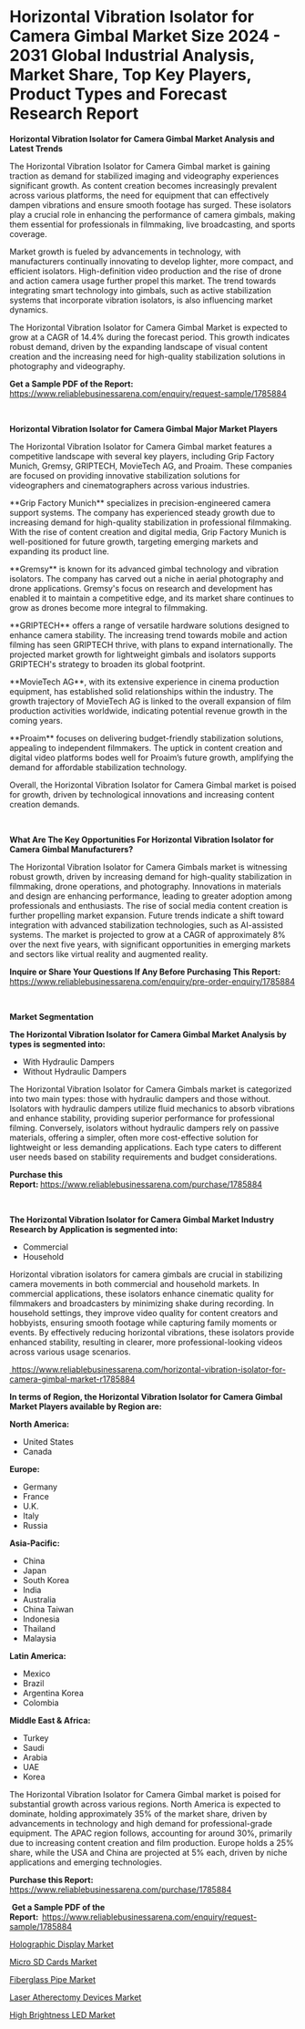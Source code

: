<p><h1>Horizontal Vibration Isolator for Camera Gimbal Market Size 2024 - 2031 Global Industrial Analysis, Market Share, Top Key Players, Product Types and Forecast Research Report</h1></p><p><strong>Horizontal Vibration Isolator for Camera Gimbal Market Analysis and Latest Trends</strong></p>
<p><p>The Horizontal Vibration Isolator for Camera Gimbal market is gaining traction as demand for stabilized imaging and videography experiences significant growth. As content creation becomes increasingly prevalent across various platforms, the need for equipment that can effectively dampen vibrations and ensure smooth footage has surged. These isolators play a crucial role in enhancing the performance of camera gimbals, making them essential for professionals in filmmaking, live broadcasting, and sports coverage.</p><p>Market growth is fueled by advancements in technology, with manufacturers continually innovating to develop lighter, more compact, and efficient isolators. High-definition video production and the rise of drone and action camera usage further propel this market. The trend towards integrating smart technology into gimbals, such as active stabilization systems that incorporate vibration isolators, is also influencing market dynamics.</p><p>The Horizontal Vibration Isolator for Camera Gimbal Market is expected to grow at a CAGR of 14.4% during the forecast period. This growth indicates robust demand, driven by the expanding landscape of visual content creation and the increasing need for high-quality stabilization solutions in photography and videography.</p></p>
<p><strong>Get a Sample PDF of the Report:&nbsp;</strong> <a href="https://www.reliablebusinessarena.com/enquiry/request-sample/1785884?utm_campaign=1495&utm_medium=2&utm_source=Github&utm_content=ia&utm_term=09102024&utm_id=horizontal-vibration-isolator-for-camera-gimbal">https://www.reliablebusinessarena.com/enquiry/request-sample/1785884</a></p>
<p>&nbsp;</p>
<p><strong>Horizontal Vibration Isolator for Camera Gimbal Major Market Players</strong></p>
<p><p>The Horizontal Vibration Isolator for Camera Gimbal market features a competitive landscape with several key players, including Grip Factory Munich, Gremsy, GRIPTECH, MovieTech AG, and Proaim. These companies are focused on providing innovative stabilization solutions for videographers and cinematographers across various industries.</p><p>**Grip Factory Munich** specializes in precision-engineered camera support systems. The company has experienced steady growth due to increasing demand for high-quality stabilization in professional filmmaking. With the rise of content creation and digital media, Grip Factory Munich is well-positioned for future growth, targeting emerging markets and expanding its product line.</p><p>**Gremsy** is known for its advanced gimbal technology and vibration isolators. The company has carved out a niche in aerial photography and drone applications. Gremsy's focus on research and development has enabled it to maintain a competitive edge, and its market share continues to grow as drones become more integral to filmmaking.</p><p>**GRIPTECH** offers a range of versatile hardware solutions designed to enhance camera stability. The increasing trend towards mobile and action filming has seen GRIPTECH thrive, with plans to expand internationally. The projected market growth for lightweight gimbals and isolators supports GRIPTECH's strategy to broaden its global footprint.</p><p>**MovieTech AG**, with its extensive experience in cinema production equipment, has established solid relationships within the industry. The growth trajectory of MovieTech AG is linked to the overall expansion of film production activities worldwide, indicating potential revenue growth in the coming years.</p><p>**Proaim** focuses on delivering budget-friendly stabilization solutions, appealing to independent filmmakers. The uptick in content creation and digital video platforms bodes well for Proaim’s future growth, amplifying the demand for affordable stabilization technology.</p><p>Overall, the Horizontal Vibration Isolator for Camera Gimbal market is poised for growth, driven by technological innovations and increasing content creation demands.</p></p>
<p>&nbsp;</p>
<p><strong>What Are The Key Opportunities For Horizontal Vibration Isolator for Camera Gimbal Manufacturers?</strong></p>
<p><p>The Horizontal Vibration Isolator for Camera Gimbals market is witnessing robust growth, driven by increasing demand for high-quality stabilization in filmmaking, drone operations, and photography. Innovations in materials and design are enhancing performance, leading to greater adoption among professionals and enthusiasts. The rise of social media content creation is further propelling market expansion. Future trends indicate a shift toward integration with advanced stabilization technologies, such as AI-assisted systems. The market is projected to grow at a CAGR of approximately 8% over the next five years, with significant opportunities in emerging markets and sectors like virtual reality and augmented reality.</p></p>
<p><strong>Inquire or Share Your Questions If Any Before Purchasing This Report:</strong> <a href="https://www.reliablebusinessarena.com/enquiry/pre-order-enquiry/1785884?utm_campaign=1495&utm_medium=2&utm_source=Github&utm_content=ia&utm_term=09102024&utm_id=horizontal-vibration-isolator-for-camera-gimbal">https://www.reliablebusinessarena.com/enquiry/pre-order-enquiry/1785884</a></p>
<p>&nbsp;</p>
<p><strong>Market Segmentation</strong></p>
<p><strong>The Horizontal Vibration Isolator for Camera Gimbal Market Analysis by types is segmented into:</strong></p>
<p><ul><li>With Hydraulic Dampers</li><li>Without Hydraulic Dampers</li></ul></p>
<p><p>The Horizontal Vibration Isolator for Camera Gimbals market is categorized into two main types: those with hydraulic dampers and those without. Isolators with hydraulic dampers utilize fluid mechanics to absorb vibrations and enhance stability, providing superior performance for professional filming. Conversely, isolators without hydraulic dampers rely on passive materials, offering a simpler, often more cost-effective solution for lightweight or less demanding applications. Each type caters to different user needs based on stability requirements and budget considerations.</p></p>
<p><strong>Purchase this Report:&nbsp;</strong><a href="https://www.reliablebusinessarena.com/purchase/1785884?utm_campaign=1495&utm_medium=2&utm_source=Github&utm_content=ia&utm_term=09102024&utm_id=horizontal-vibration-isolator-for-camera-gimbal">https://www.reliablebusinessarena.com/purchase/1785884</a></p>
<p>&nbsp;</p>
<p><strong>The Horizontal Vibration Isolator for Camera Gimbal Market Industry Research by Application is segmented into:</strong></p>
<p><ul><li>Commercial</li><li>Household</li></ul></p>
<p><p>Horizontal vibration isolators for camera gimbals are crucial in stabilizing camera movements in both commercial and household markets. In commercial applications, these isolators enhance cinematic quality for filmmakers and broadcasters by minimizing shake during recording. In household settings, they improve video quality for content creators and hobbyists, ensuring smooth footage while capturing family moments or events. By effectively reducing horizontal vibrations, these isolators provide enhanced stability, resulting in clearer, more professional-looking videos across various usage scenarios.</p></p>
<p><a href="https://www.reliablebusinessarena.com/horizontal-vibration-isolator-for-camera-gimbal-market-r1785884?utm_campaign=1495&utm_medium=2&utm_source=Github&utm_content=ia&utm_term=09102024&utm_id=horizontal-vibration-isolator-for-camera-gimbal">&nbsp;https://www.reliablebusinessarena.com/horizontal-vibration-isolator-for-camera-gimbal-market-r1785884</a></p>
<p><strong>In terms of Region, the Horizontal Vibration Isolator for Camera Gimbal Market Players available by Region are:</strong></p>
<p>
    <p> <strong> North America: </strong>
        <ul>
            <li>United States</li>
            <li>Canada</li>
        </ul>
        </p> 
    <p> <strong> Europe: </strong>
        <ul>
            <li>Germany</li>
            <li>France</li>
            <li>U.K.</li>
            <li>Italy</li>
            <li>Russia</li>
        </ul>
        </p> 
    <p> <strong> Asia-Pacific: </strong>
        <ul>
            <li>China</li>
            <li>Japan</li>
            <li>South Korea</li>
            <li>India</li>
            <li>Australia</li>
            <li>China Taiwan</li>
            <li>Indonesia</li>
            <li>Thailand</li>
            <li>Malaysia</li>
        </ul>
        </p> 
    <p> <strong> Latin America: </strong>
        <ul>
            <li>Mexico</li>
            <li>Brazil</li>
            <li>Argentina Korea</li>
            <li>Colombia</li>
        </ul>
        </p> 
    <p> <strong> Middle East & Africa: </strong>
        <ul>
            <li>Turkey</li>
            <li>Saudi</li>
            <li>Arabia</li>
            <li>UAE</li>
            <li>Korea</li>
        </ul>
    </p>
    </p>
<p><p>The Horizontal Vibration Isolator for Camera Gimbal market is poised for substantial growth across various regions. North America is expected to dominate, holding approximately 35% of the market share, driven by advancements in technology and high demand for professional-grade equipment. The APAC region follows, accounting for around 30%, primarily due to increasing content creation and film production. Europe holds a 25% share, while the USA and China are projected at 5% each, driven by niche applications and emerging technologies.</p></p>
<p><strong>Purchase this Report: </strong><a href="https://www.reliablebusinessarena.com/purchase/1785884?utm_campaign=1495&utm_medium=2&utm_source=Github&utm_content=ia&utm_term=09102024&utm_id=horizontal-vibration-isolator-for-camera-gimbal">https://www.reliablebusinessarena.com/purchase/1785884</a></p>
<p>&nbsp;<strong>Get a Sample PDF of the Report:&nbsp;&nbsp;</strong><a href="https://www.reliablebusinessarena.com/enquiry/request-sample/1785884?utm_campaign=1495&utm_medium=2&utm_source=Github&utm_content=ia&utm_term=09102024&utm_id=horizontal-vibration-isolator-for-camera-gimbal">https://www.reliablebusinessarena.com/enquiry/request-sample/1785884</a></p>
<p><strong></strong></p>
<p><p><a href="https://www.linkedin.com/pulse/holographic-display-market-velocity-148-cagr-trajectory-xhuce?utm_campaign=1495&utm_medium=2&utm_source=Github&utm_content=ia&utm_term=09102024&utm_id=horizontal-vibration-isolator-for-camera-gimbal">Holographic Display Market</a></p><p><a href="https://www.linkedin.com/pulse/exploring-micro-sd-cards-market-dynamics-global-trends-future-zoqwe?utm_campaign=1495&utm_medium=2&utm_source=Github&utm_content=ia&utm_term=09102024&utm_id=horizontal-vibration-isolator-for-camera-gimbal">Micro SD Cards Market</a></p><p><a href="https://www.linkedin.com/pulse/fiberglass-pipe-landscape-product-spectrum-market-trajectories-mrjpf?utm_campaign=1495&utm_medium=2&utm_source=Github&utm_content=ia&utm_term=09102024&utm_id=horizontal-vibration-isolator-for-camera-gimbal">Fiberglass Pipe Market</a></p><p><a href="https://www.linkedin.com/pulse/laser-atherectomy-devices-market-shifts-strategic-analysis-2024-2031-lemxf?utm_campaign=1495&utm_medium=2&utm_source=Github&utm_content=ia&utm_term=09102024&utm_id=horizontal-vibration-isolator-for-camera-gimbal">Laser Atherectomy Devices Market</a></p><p><a href="https://www.linkedin.com/pulse/in-depth-high-brightness-led-market-review-size-share-104cagr-c6sxe?utm_campaign=1495&utm_medium=2&utm_source=Github&utm_content=ia&utm_term=09102024&utm_id=horizontal-vibration-isolator-for-camera-gimbal">High Brightness LED Market</a></p></p>